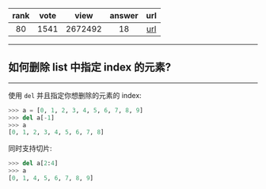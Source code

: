 
| rank | vote | view | answer | url |
|:-:|:-:|:-:|:-:|:-:|
|80|1541|2672492|18| [url](http://stackoverflow.com/questions/627435/how-to-remove-an-element-from-a-list-by-index) |
***

## 如何删除 list 中指定 index 的元素?

***

使用 `del` 并且指定你想删除的元素的 index:

```python
>>> a = [0, 1, 2, 3, 4, 5, 6, 7, 8, 9]
>>> del a[-1]
>>> a
[0, 1, 2, 3, 4, 5, 6, 7, 8]
```

同时支持切片:

```python
>>> del a[2:4]
>>> a
[0, 1, 4, 5, 6, 7, 8, 9]
```